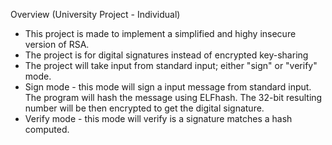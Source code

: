Overview (University Project - Individual)
  - This project is made to implement a simplified and highy insecure version of RSA.
  - The project is for digital signatures instead of encrypted key-sharing
  - The project will take input from standard input; either "sign" or "verify" mode.
  - Sign mode - this mode will sign a input message from standard input. The program will hash the message using ELFhash. The 32-bit resulting number will be then encrypted to get the digital signature.
  - Verify mode - this mode will verify is a signature matches a hash computed.
